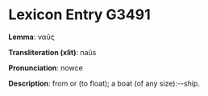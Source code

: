 # Lexicon Entry G3491

**Lemma**: ναῦς

**Transliteration (xlit)**: naûs

**Pronunciation**: nowce

**Description**:
from  or  (to float); a boat (of any size):--ship.
